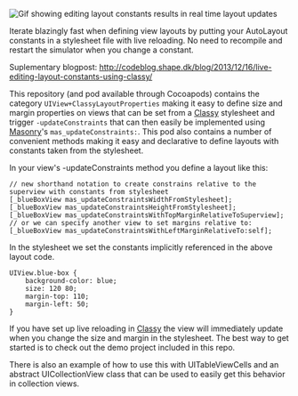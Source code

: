 ![Gif showing editing layout constants results in real time layout updates](/images/ClassyLiveLayout1.gif)

Iterate blazingly fast when defining view layouts by putting your AutoLayout constants in a stylesheet file with live reloading. No need to recompile and restart the simulator when you change a constant.

Suplementary blogpost: http://codeblog.shape.dk/blog/2013/12/16/live-editing-layout-constants-using-classy/

This repository (and pod available through Cocoapods) contains the category `UIView+ClassyLayoutProperties` making it easy to define size and margin properties on views that can be set from a [Classy](http://classy.as) stylesheet and trigger `-updateConstraints` that can then easily be implemented using [Masonry](https://github.com/cloudkite/Masonry)'s `mas_updateConstraints:`. This pod also contains a number of convenient methods making it easy and declarative to define layouts with constants taken from the stylesheet.


In your view's -updateConstraints method you define a layout like this:
``` obj-c
// new shorthand notation to create constrains relative to the superview with constants from stylesheet
[_blueBoxView mas_updateConstraintsWidthFromStylesheet];
[_blueBoxView mas_updateConstraintsHeightFromStylesheet];
[_blueBoxView mas_updateConstraintsWithTopMarginRelativeToSuperview];
// or we can specify another view to set margins relative to:
[_blueBoxView mas_updateConstraintsWithLeftMarginRelativeTo:self];
```

In the stylesheet we set the constants implicitly referenced in the above layout code.
```
UIView.blue-box {
    background-color: blue;
    size: 120 80;
    margin-top: 110;
    margin-left: 50;
}
```

If you have set up live reloading in [Classy](http://classy.as) the view will immediately update when you change the size and margin in the stylesheet. The best way to get started is to check out the demo project included in this repo.

There is also an example of how to use this with UITableViewCells and an abstract UICollectionView class that can be used to easily get this behavior in collection views.
